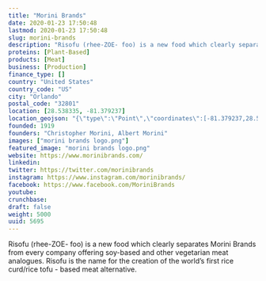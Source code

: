 ```yaml
---
title: "Morini Brands"
date: 2020-01-23 17:50:48
lastmod: 2020-01-23 17:50:48
slug: morini-brands
description: "Risofu (rhee-ZOE- foo) is a new food which clearly separates Morini Brands from every company offering soy-based and other vegetarian meat analogues. Risofu is the name for the creation of the world’s first rice curd/rice tofu - based meat alternative."
proteins: [Plant-Based]
products: [Meat]
business: [Production]
finance_type: []
country: "United States"
country_code: "US"
city: "Orlando"
postal_code: "32801"
location: [28.538335, -81.379237]
location_geojson: "{\"type\":\"Point\",\"coordinates\":[-81.379237,28.538335]}"
founded: 1919
founders: "Christopher Morini, Albert Morini"
images: ["morini brands logo.png"]
featured_image: "morini brands logo.png"
website: https://www.morinibrands.com/
linkedin: 
twitter: https://twitter.com/morinibrands
instagram: https://www.instagram.com/morinibrands/
facebook: https://www.facebook.com/MoriniBrands
youtube: 
crunchbase: 
draft: false
weight: 5000
uuid: 5695
---
```

Risofu (rhee-ZOE- foo) is a new food which clearly separates Morini Brands from every company offering soy-based and other vegetarian meat analogues. Risofu is the name for the creation of the world’s first rice curd/rice tofu - based meat alternative.
